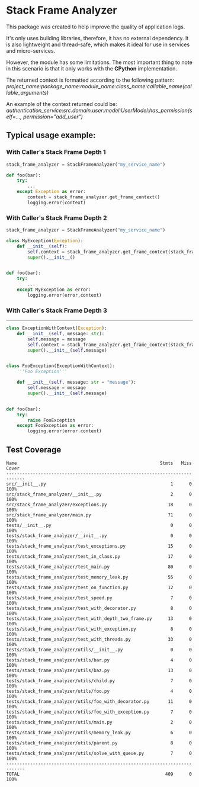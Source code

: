 # Stack Frame Analyzer
This package was created to help improve the quality of application logs.

It's only uses building libraries, therefore, it has no external dependency.
It is also lightweight and thread-safe, which makes it ideal for use in services and micro-services.

However, the module has some limitations.
The most important thing to note in this scenario is that it only works with the **CPython** implementation.

The returned context is formatted according to the following pattern:
    *project_name:package_name:module_name:class_name:callable_name(callable_arguments)*

An example of the context returned could be:
    *authentication_service:src.domain.user:model:UserModel:has_permission(self=..., permission="add_user")*

## Typical usage example:


### With Caller's Stack Frame Depth 1
```python
stack_frame_analyzer = StackFrameAnalyzer("my_service_name")

def foo(bar):
    try:
        ...
    except Exception as error:
        context = stack_frame_analyzer.get_frame_context()
        logging.error(context)
```

### With Caller's Stack Frame Depth 2
```python
stack_frame_analyzer = StackFrameAnalyzer("my_service_name")

class MyException(Exception):
    def __init__(self):
        self.context = stack_frame_analyzer.get_frame_context(stack_frame_depth=2)
        super().__init__()


def foo(bar):
    try:
        ...
    except MyException as error:
        logging.error(error.context)
```

### With Caller's Stack Frame Depth 3


------------

```python
class ExceptionWithContext(Exception):
    def __init__(self, message: str):
        self.message = message
        self.context = stack_frame_analyzer.get_frame_context(stack_frame_depth=3)
        super().__init__(self.message)


class FooException(ExceptionWithContext):
    '''Foo Exception'''

    def __init__(self, message: str = "message"):
        self.message = message
        super().__init__(self.message)


def foo(bar):
    try:
        raise FooException
    except FooException as error:
        logging.error(error.context)
```



## Test Coverage
```
Name                                                      Stmts   Miss  Cover
-----------------------------------------------------------------------------
src/__init__.py                                               1      0   100%
src/stack_frame_analyzer/__init__.py                          2      0   100%
src/stack_frame_analyzer/exceptions.py                       18      0   100%
src/stack_frame_analyzer/main.py                             71      0   100%
tests/__init__.py                                             0      0   100%
tests/stack_frame_analyzer/__init__.py                        0      0   100%
tests/stack_frame_analyzer/test_exceptions.py                15      0   100%
tests/stack_frame_analyzer/test_in_class.py                  17      0   100%
tests/stack_frame_analyzer/test_main.py                      80      0   100%
tests/stack_frame_analyzer/test_memory_leak.py               55      0   100%
tests/stack_frame_analyzer/test_on_function.py               12      0   100%
tests/stack_frame_analyzer/test_speed.py                      7      0   100%
tests/stack_frame_analyzer/test_with_decorator.py             8      0   100%
tests/stack_frame_analyzer/test_with_depth_two_frame.py      13      0   100%
tests/stack_frame_analyzer/test_with_exception.py             8      0   100%
tests/stack_frame_analyzer/test_with_threads.py              33      0   100%
tests/stack_frame_analyzer/utils/__init__.py                  0      0   100%
tests/stack_frame_analyzer/utils/bar.py                       4      0   100%
tests/stack_frame_analyzer/utils/baz.py                      13      0   100%
tests/stack_frame_analyzer/utils/child.py                     7      0   100%
tests/stack_frame_analyzer/utils/foo.py                       4      0   100%
tests/stack_frame_analyzer/utils/foo_with_decorator.py       11      0   100%
tests/stack_frame_analyzer/utils/foo_with_exception.py        7      0   100%
tests/stack_frame_analyzer/utils/main.py                      2      0   100%
tests/stack_frame_analyzer/utils/memory_leak.py               6      0   100%
tests/stack_frame_analyzer/utils/parent.py                    8      0   100%
tests/stack_frame_analyzer/utils/solve_with_queue.py          7      0   100%
-----------------------------------------------------------------------------
TOTAL                                                       409      0   100%
```